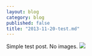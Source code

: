 ```yaml
---
layout: blog
category: blog
published: false
title: "2013-11-20-test.md"
---
```


Simple test post. No images.
![](/media/USS%20Timbalier%20and%20two%20PBMs.jpg)
